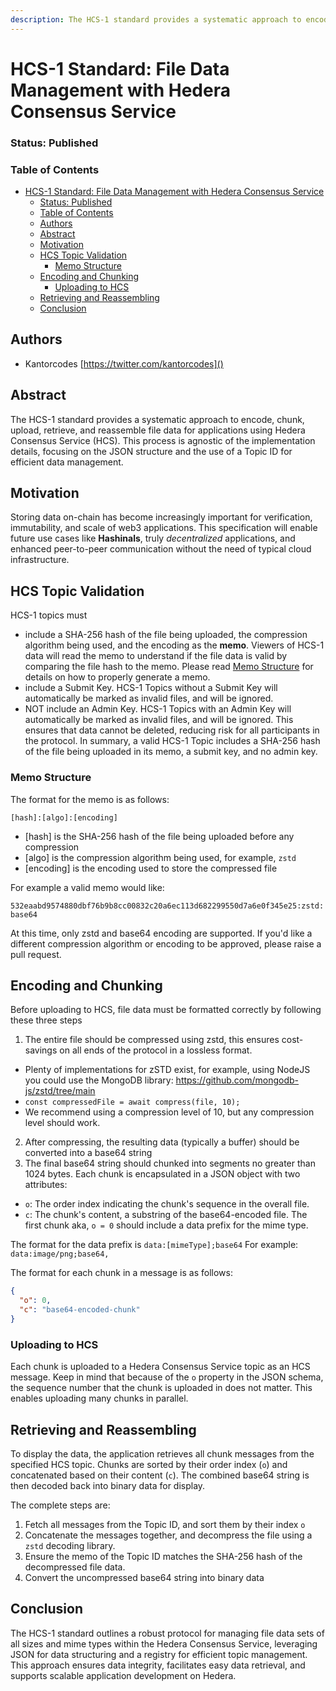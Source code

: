 ```yaml
---
description: The HCS-1 standard provides a systematic approach to encode, chunk, upload, retrieve, and reassemble file data for applications using Hedera Consensus Service (HCS). This process is agnostic of the implementation details, focusing on the JSON structure and the use of a Topic ID for efficient data management.
---
```


# HCS-1 Standard: File Data Management with Hedera Consensus Service

### Status: Published

### Table of Contents
- [HCS-1 Standard: File Data Management with Hedera Consensus Service](#hcs-1-standard-file-data-management-with-hedera-consensus-service)
    - [Status: Published](#status-published)
    - [Table of Contents](#table-of-contents)
  - [Authors](#authors)
  - [Abstract](#abstract)
  - [Motivation](#motivation)
  - [HCS Topic Validation](#hcs-topic-validation)
    - [Memo Structure](#memo-structure)
  - [Encoding and Chunking](#encoding-and-chunking)
    - [Uploading to HCS](#uploading-to-hcs)
  - [Retrieving and Reassembling](#retrieving-and-reassembling)
  - [Conclusion](#conclusion)

## Authors
- Kantorcodes [https://twitter.com/kantorcodes]()

## Abstract

The HCS-1 standard provides a systematic approach to encode, chunk, upload, retrieve, and reassemble file data for applications using Hedera Consensus Service (HCS). This process is agnostic of the implementation details, focusing on the JSON structure and the use of a Topic ID for efficient data management.

## Motivation
Storing data on-chain has become increasingly important for verification, immutability, and scale of web3 applications. This specification will enable future use cases like **Hashinals**, truly *decentralized* applications, and enhanced peer-to-peer communication without the need of typical cloud infrastructure.

## HCS Topic Validation
 HCS-1 topics must

  - include a SHA-256 hash of the file being uploaded, the compression algorithm being used, and the encoding as the **memo**. Viewers of HCS-1 data will read the memo to understand if the file data is valid by comparing the file hash to the memo. Please read [Memo Structure](#memo-structure) for details on how to properly generate a memo.
  - include a Submit Key. HCS-1 Topics without a Submit Key will automatically be marked as invalid files, and will be ignored.
  - NOT include an Admin Key. HCS-1 Topics with an Admin Key will automatically be marked as invalid files, and will be ignored. This ensures that data cannot be deleted, reducing risk for all participants in the protocol.
In summary, a valid HCS-1 Topic includes a SHA-256 hash of the file being uploaded in its memo, a submit key, and no admin key.

### Memo Structure

 The format for the memo is as follows:

 ```[hash]:[algo]:[encoding]```

 - [hash] is the SHA-256 hash of the file being uploaded before any compression
 - [algo] is the compression algorithm being used, for example, `zstd`
 - [encoding] is the encoding used to store the compressed file

 For example a valid memo would like:

 ```532eaabd9574880dbf76b9b8cc00832c20a6ec113d682299550d7a6e0f345e25:zstd:base64```

 At this time, only zstd and base64 encoding are supported. If you'd like a different compression algorithm or encoding to be approved, please raise a pull request.

## Encoding and Chunking

Before uploading to HCS, file data must be formatted correctly by following these three steps

1. The entire file should be compressed using zstd, this ensures cost-savings on all ends of the protocol in a lossless format.
  - Plenty of implementations for zSTD exist, for example, using NodeJS you could use the MongoDB library: https://github.com/mongodb-js/zstd/tree/main
  - ``` const compressedFile = await compress(file, 10);  ```
  - We recommend using a compression level of 10, but any compression level should work.
2. After compressing, the resulting data (typically a buffer) should be converted into a base64 string
3. The final base64 string should chunked into segments no greater than 1024 bytes. Each chunk is encapsulated in a JSON object with two attributes:

- `o`: The order index indicating the chunk's sequence in the overall file.
- `c`: The chunk's content, a substring of the base64-encoded file. The first chunk aka, `o = 0` should include a data prefix for the mime type.

The format for the data prefix is
```data:[mimeType];base64```
For example:
```data:image/png;base64,```

The format for each chunk in a message is as follows:
```json
{
  "o": 0,
  "c": "base64-encoded-chunk"
}
```

### Uploading to HCS

Each chunk is uploaded to a Hedera Consensus Service topic as an HCS message. Keep in mind that because of the `o` property in the JSON schema, the sequence number that the chunk is uploaded in does not matter. This enables uploading many chunks in parallel.

## Retrieving and Reassembling

To display the data, the application retrieves all chunk messages from the specified HCS topic. Chunks are sorted by their order index (`o`) and concatenated based on their content (`c`). The combined base64 string is then decoded back into binary data for display.

The complete steps are:
1. Fetch all messages from the Topic ID, and sort them by their index `o`
2. Concatenate the messages together, and decompress the file using a `zstd` decoding library.
3. Ensure the memo of the Topic ID matches the SHA-256 hash of the decompressed file data.
4. Convert the uncompressed base64 string into binary data

## Conclusion

The HCS-1 standard outlines a robust protocol for managing file data sets of all sizes and mime types within the Hedera Consensus Service, leveraging JSON for data structuring and a registry for efficient topic management. This approach ensures data integrity, facilitates easy data retrieval, and supports scalable application development on Hedera.